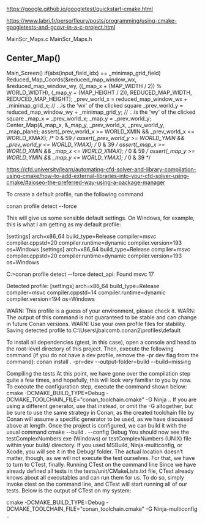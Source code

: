 


https://google.github.io/googletest/quickstart-cmake.html

https://www.labri.fr/perso/fleury/posts/programming/using-cmake-googletests-and-gcovr-in-a-c-project.html



MainScr_Maps.c
MainScr_Maps.h
## Center_Map()
Main_Screen()
if(abs(input_field_idx) == _minimap_grid_field)
    Reduced_Map_Coords(&reduced_map_window_wx, &reduced_map_window_wy, ((_map_x + (MAP_WIDTH / 2)) % WORLD_WIDTH), (_map_y + (MAP_HEIGHT / 2)), REDUCED_MAP_WIDTH, REDUCED_MAP_HEIGHT);
    _prev_world_x = reduced_map_window_wx + _minimap_grid_x;  // ...is the 'wx' of the clicked square
    _prev_world_y = reduced_map_window_wy + _minimap_grid_y;  // ...is the 'wy' of the clicked square
    _map_x = _prev_world_x;
    _map_y = _prev_world_y;
    Center_Map(&_map_x, &_map_y, _prev_world_x, _prev_world_y, _map_plane);
    assert(_prev_world_x >= WORLD_XMIN && _prev_world_x <= WORLD_XMAX);  /*  0 & 59 */
    assert(_prev_world_y >= WORLD_YMIN && _prev_world_y <= WORLD_YMAX);  /*  0 & 39 */
    assert(_map_x >= WORLD_XMIN && _map_x <= WORLD_XMAX);  /*  0 & 59 */
    assert(_map_y >= WORLD_YMIN && _map_y <= WORLD_YMAX);  /*  0 & 39 */



https://cfd.university/learn/automating-cfd-solver-and-library-compilation-using-cmake/how-to-add-external-libraries-into-your-cfd-solver-using-cmake/#aioseo-the-preferred-way-using-a-package-manager

To create a default profile, run the following command

conan profile detect --force

This will give us some sensible default settings. On Windows, for example, this is what I am getting as my default profile:

[settings]
arch=x86_64
build_type=Release
compiler=msvc
compiler.cppstd=20
compiler.runtime=dynamic
compiler.version=193
os=Windows
[settings]
arch=x86_64
build_type=Release
compiler=msvc
compiler.cppstd=20
compiler.runtime=dynamic
compiler.version=193
os=Windows

C:\>conan profile detect --force
detect_api: Found msvc 17

Detected profile:
[settings]
arch=x86_64
build_type=Release
compiler=msvc
compiler.cppstd=14
compiler.runtime=dynamic
compiler.version=194
os=Windows

WARN: This profile is a guess of your environment, please check it.
WARN: The output of this command is not guaranteed to be stable and can change in future Conan versions.
WARN: Use your own profile files for stability.
Saving detected profile to C:\Users\jbalcomb\.conan2\profiles\default


To install all dependencies (gtest, in this case), open a console and head to the root-level directory of this project. Then, execute the following command (if you do not have a dev profile, remove the -pr dev flag from the command):
conan install . -pr=dev --output-folder=build --build=missing



Compiling the tests
At this point, we have gone over the compilation step quite a few times, and hopefully, this will look very familiar to you by now.
To execute the configuration step, execute the command shown below:
cmake -DCMAKE_BUILD_TYPE=Debug -DCMAKE_TOOLCHAIN_FILE="conan_toolchain.cmake" -G Ninja ..
If you are using a different generator, use that instead, or omit the -G altogether, but be sure to use the same strategy in Conan, as the created toolchain file by Conan will assume a specific generator to be used, as we have discussed above at length. Once the project is configured, we can build it with the usual command
cmake --build . --config Debug
You should now see the testComplexNumbers.exe (Windows) or testComplexNumbers (UNIX) file within your build/ directory. If you used MSBuild, Ninja-multiconfig, or Xcode, you will see it in the Debug/ folder. The actual location doesn’t matter, though, as we will not execute the test ourselves. For that, we have to turn to CTest, finally.
Running CTest on the command line
Since we have already defined all tests in the tests/unit/CMakeLists.txt file, CTest already knows about all executables and can run them for us. To do so, simply invoke
ctest
on the command line, and CTest will start running all of our tests. Below is the output of CTest on my system:


cmake -DCMAKE_BUILD_TYPE=Debug -DCMAKE_TOOLCHAIN_FILE="conan_toolchain.cmake" -G Ninja-multiconfig ..
